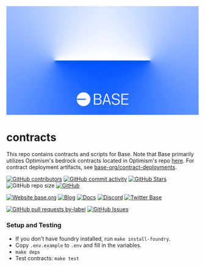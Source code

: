 ![Base](logo.webp)

# contracts

This repo contains contracts and scripts for Base.
Note that Base primarily utilizes Optimism's bedrock contracts located in Optimism's repo [here](https://github.com/ethereum-optimism/optimism/tree/develop/packages/contracts-bedrock).
For contract deployment artifacts, see [base-org/contract-deployments](https://github.com/base-org/contract-deployments).

<!-- Badge row 1 - status -->

[![GitHub contributors](https://img.shields.io/github/contributors/base-org/contracts)](https://github.com/base-org/contracts/graphs/contributors)
[![GitHub commit activity](https://img.shields.io/github/commit-activity/w/base-org/contracts)](https://github.com/base-org/contracts/graphs/contributors)
[![GitHub Stars](https://img.shields.io/github/stars/base-org/contracts.svg)](https://github.com/base-org/contracts/stargazers)
![GitHub repo size](https://img.shields.io/github/repo-size/base-org/contracts)
[![GitHub](https://img.shields.io/github/license/base-org/contracts?color=blue)](https://github.com/base-org/contracts/blob/main/LICENSE)

<!-- Badge row 2 - links and profiles -->

[![Website base.org](https://img.shields.io/website-up-down-green-red/https/base.org.svg)](https://base.org)
[![Blog](https://img.shields.io/badge/blog-up-green)](https://base.mirror.xyz/)
[![Docs](https://img.shields.io/badge/docs-up-green)](https://docs.base.org/)
[![Discord](https://img.shields.io/discord/1067165013397213286?label=discord)](https://base.org/discord)
[![Twitter Base](https://img.shields.io/twitter/follow/Base?style=social)](https://twitter.com/Base)

<!-- Badge row 3 - detailed status -->

[![GitHub pull requests by-label](https://img.shields.io/github/issues-pr-raw/base-org/contracts)](https://github.com/base-org/contracts/pulls)
[![GitHub Issues](https://img.shields.io/github/issues-raw/base-org/contracts.svg)](https://github.com/base-org/contracts/issues)

### Setup and Testing

- If you don't have foundry installed, run `make install-foundry`.
- Copy `.env.example` to `.env` and fill in the variables.
- `make deps`
- Test contracts: `make test`
